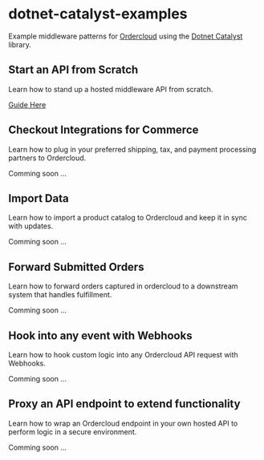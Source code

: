 # dotnet-catalyst-examples
Example middleware patterns for [Ordercloud](https://ordercloud.io/) using the [Dotnet Catalyst](https://github.com/ordercloud-api/ordercloud-dotnet-catalyst) library. 

## Start an API from Scratch

Learn how to stand up a hosted middleware API from scratch.

[Guide Here](./Guides/SetupApi.md)

## Checkout Integrations for Commerce 
 
Learn how to plug in your preferred shipping, tax, and payment processing partners to Ordercloud.

Comming soon ... 

## Import Data

Learn how to import a product catalog to Ordercloud and keep it in sync with updates.

Comming soon ...

## Forward Submitted Orders 

Learn how to forward orders captured in ordercloud to a downstream system that handles fulfillment.

Comming soon ...

## Hook into any event with Webhooks 

Learn how to hook custom logic into any Ordercloud API request with Webhooks.

Comming soon ...

## Proxy an API endpoint to extend functionality

Learn how to wrap an Ordercloud endpoint in your own hosted API to perform logic in a secure environment. 

Comming soon ...
